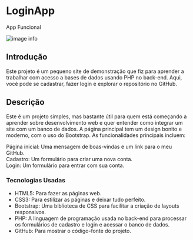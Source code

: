 # LoginApp

App Funcional

![image info]()

## Introdução 

Este projeto é um pequeno site de demonstração que fiz para aprender a trabalhar com acesso a bases de dados usando PHP no back-end. Aqui, você pode se cadastrar, fazer login e explorar o repositório no GitHub.

## Descrição 

Este é um projeto simples, mas bastante útil para quem está começando a aprender sobre desenvolvimento web e quer entender como integrar um site com um banco de dados. A página principal tem um design bonito e moderno, com o uso do Bootstrap. As funcionalidades principais incluem:

Página inicial: Uma mensagem de boas-vindas e um link para o meu GitHub.  
Cadastro: Um formulário para criar uma nova conta.  
Login: Um formulário para entrar com sua conta.  

### Tecnologias Usadas

- HTML5: Para fazer as páginas web.  
- CSS3: Para estilizar as páginas e deixar tudo perfeito.  
- Bootstrap: Uma biblioteca de CSS para facilitar a criação de layouts responsivos.  
- PHP: A linguagem de programação usada no back-end para processar os formulários de cadastro e login e acessar o banco de dados.  
- GitHub: Para mostrar o código-fonte do projeto.  


